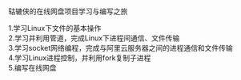 # 
轱辘侠的在线网盘项目学习与编写之旅


1.学习Linux下文件的基本操作                                             
2.学习并利用管道，完成Linux下进程间通信、文件传输       
3.学习socket网络编程，完成与阿里云服务器之间的进程通信和文件传输     
4.学习Linux进程控制，并利用fork复制子进程      
5.编写在线网盘      

